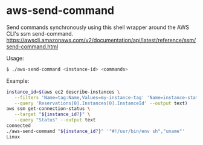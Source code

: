 # aws-send-command
Send commands synchronously using this shell wrapper around the AWS CLI's ssm send-command. https://awscli.amazonaws.com/v2/documentation/api/latest/reference/ssm/send-command.html

Usage:
```sh
$ ./aws-send-command <instance-id> <commands>
```

Example:
```sh
instance_id=$(aws ec2 describe-instances \
   --filters 'Name=tag:Name,Values=my-instance-tag' 'Name=instance-state-name,Values=running' \
   --query 'Reservations[0].Instances[0].InstanceId' --output text)
aws ssm get-connection-status \
   --target "${instance_id?}" \
   --query "Status" --output text
connected
./aws-send-command "${instance_id?}" '"#!/usr/bin/env sh","uname"'
Linux
```
